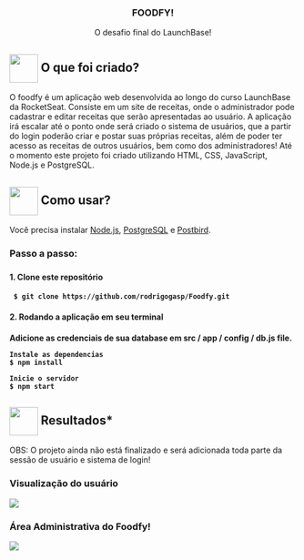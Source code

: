 
<h3 align="center">
  FOODFY!
</h3>
 <p align="center"> O desafio final do LaunchBase! </P>  
<h2> <img src= "https://img.icons8.com/plasticine/2x/rocket.png" width="50px" height="50px" align="center"/> O que foi criado?</h2>

<p> O foodfy é um aplicação web desenvolvida ao longo do curso LaunchBase da RocketSeat. Consiste em um site de receitas, onde o administrador pode cadastrar e editar receitas que serão apresentadas ao usuário. A aplicação irá escalar até o ponto onde será criado o sistema de usuários, que a partir do login poderão criar e postar suas próprias receitas, além de poder ter acesso as receitas de outros usuários, bem como dos administradores! Até o momento este projeto foi criado utilizando HTML, CSS, JavaScript, Node.js e PostgreSQL. </p>

<h2> <img src="https://i.dlpng.com/static/png/6577858_preview.png" width="50px" align="center"/> Como usar? </h2>
<p> Você precisa instalar <a href="https://nodejs.org/en/">Node.js</a>, <a href="https://www.postgresql.org/">PostgreSQL</a> e <a href="https://www.electronjs.org/apps/postbird">Postbird</a>. </p>
   
<h3> Passo a passo: <h3>
<h4> 1. Clone este repositório <h4>

```
 $ git clone https://github.com/rodrigogasp/Foodfy.git
```

<h4> 2. Rodando a aplicação em seu terminal <h4>

<p> Adicione as credenciais de sua database em src / app / config / db.js file. </p>

```
Instale as dependencias
$ npm install

Inicie o servidor
$ npm start

```

 <h2><img src="https://static.thenounproject.com/png/25759-200.png"width="50px" height="50px" align="center"/> Resultados*</h2>
 <p> OBS: O projeto ainda não está finalizado e será adicionada toda parte da sessão de usuário e sistema de login! </p>

 <h3> Visualização do usuário </h3>
<img  src="https://media.giphy.com/media/YOGFjk9HoLn58rFrag/giphy.gif"/>

 <h3> Área Administrativa do Foodfy! </h3>
<img src ="https://media.giphy.com/media/Y0IwPENoDCQAgXnbNM/giphy.gif"/>




